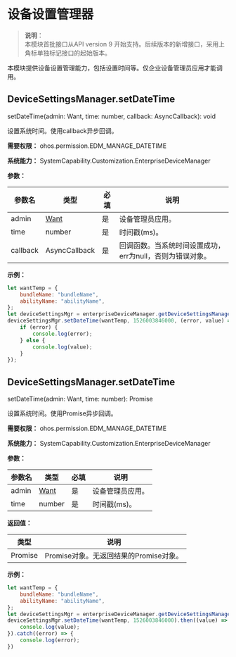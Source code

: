 # 设备设置管理器

> **说明**：<br>本模块首批接口从API version 9 开始支持。后续版本的新增接口，采用上角标单独标记接口的起始版本。

本模块提供设备设置管理能力，包括设置时间等。仅企业设备管理员应用才能调用。

## DeviceSettingsManager.setDateTime

setDateTime(admin: Want, time: number, callback: AsyncCallback<void>): void

设置系统时间。使用callback异步回调。

**需要权限：** ohos.permission.EDM_MANAGE_DATETIME

**系统能力：** SystemCapability.Customization.EnterpriseDeviceManager

**参数：**

| 参数名   | 类型                                  | 必填   | 说明      |
| ----- | ----------------------------------- | ---- | ------- |
| admin | [Want](js-apis-application-Want.md) | 是    | 设备管理员应用。 |
| time  | number | 是 | 时间戳(ms)。 |
| callback | AsyncCallback<void> | 是 | 回调函数。当系统时间设置成功，err为null，否则为错误对象。 |

**示例：**

```js
let wantTemp = {
    bundleName: "bundleName",
    abilityName: "abilityName",
};
let deviceSettingsMgr = enterpriseDeviceManager.getDeviceSettingsManager();
deviceSettingsMgr.setDateTime(wantTemp, 1526003846000, (error, value) => { 
    if (error) {
        console.log(error);
    } else {
        console.log(value);
    }
});
```

## DeviceSettingsManager.setDateTime

setDateTime(admin: Want, time: number): Promise<void>

设置系统时间。使用Promise异步回调。

**需要权限：** ohos.permission.EDM_MANAGE_DATETIME

**系统能力：** SystemCapability.Customization.EnterpriseDeviceManager

**参数：**

| 参数名   | 类型                                  | 必填   | 说明      |
| ----- | ----------------------------------- | ---- | ------- |
| admin | [Want](js-apis-application-Want.md) | 是    | 设备管理员应用。 |
| time  | number | 是 | 时间戳(ms)。 |

**返回值：**

| 类型   | 说明                                  |
| ----- | ----------------------------------- |
| Promise<void> | Promise对象。无返回结果的Promise对象。 |


**示例：**

```js
let wantTemp = {
    bundleName: "bundleName",
    abilityName: "abilityName",
};
let deviceSettingsMgr = enterpriseDeviceManager.getDeviceSettingsManager();
deviceSettingsMgr.setDateTime(wantTemp, 1526003846000).then((value) => {
    console.log(value);
}).catch((error) => {
    console.log(error);
})
```
